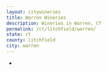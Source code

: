 ```yaml
---
layout: citywineries
title: Warren Wineries
description: Wineries in Warren, CT
permalink: /ct/litchfield/warren/
state: ct
county: litchfield
city: warren
---
```

-
